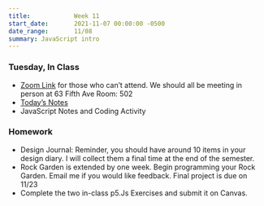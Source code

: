 ```yaml
---
title:            Week 11
start_date:       2021-11-07 00:00:00 -0500
date_range:       11/08
summary: JavaScript intro
---
```


### Tuesday, In Class

- [Zoom Link](https://NewSchool.zoom.us/my/nikafisher) for those who can&rsquo;t attend. We should all be meeting in person at 63 Fifth Ave Room: 502
- [Today&rsquo;s Notes](https://paper.dropbox.com/doc/Parsons-CI-Week-11-JavaScript-Intro--BWXNps_OW6SufvCW753xAHBfAQ-f6YFQrbIw62jgrHsqnLHP)
- JavaScript Notes and Coding Activity


### Homework

- Design Journal: Reminder, you should have around 10 items in your design diary. I will collect them a final time at the end of the semester.
- Rock Garden is extended by one week. Begin programming your Rock Garden. Email me if you would like feedback. Final project is due on 11/23
- Complete the two in-class p5.Js Exercises and submit it on Canvas.